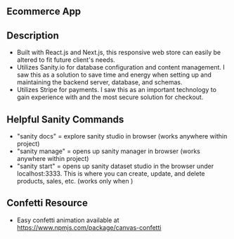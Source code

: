 ## Ecommerce App

## Description
- Built with React.js and Next.js, this responsive web store can easily be altered to fit future client's needs.
- Utilizes Sanity.io for database configuration and content management.  I saw this as a solution to save time and energy when setting up and maintaining the backend server, database, and schemas.
- Utilizes Stripe for payments.  I saw this as an important technology to gain experience with and the most secure solution for checkout.

## Helpful Sanity Commands
- "sanity docs" = explore sanity studio in browser (works anywhere within project)
- "sanity manage" = opens up sanity manager in browser (works anywhere within project)
- "sanity start" = opens up sanity dataset studio in the browser under localhost:3333.  This is where you can create, update, and delete products, sales, etc. (works only when )

## Confetti Resource
- Easy confetti animation available at https://www.npmjs.com/package/canvas-confetti

